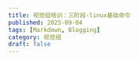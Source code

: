 ```yaml
---
title: 视觉组培训：三阶段-linux基础命令
published: 2025-09-04
tags: [Markdown, Blogging]
category: 视觉组
draft: false
---
```


